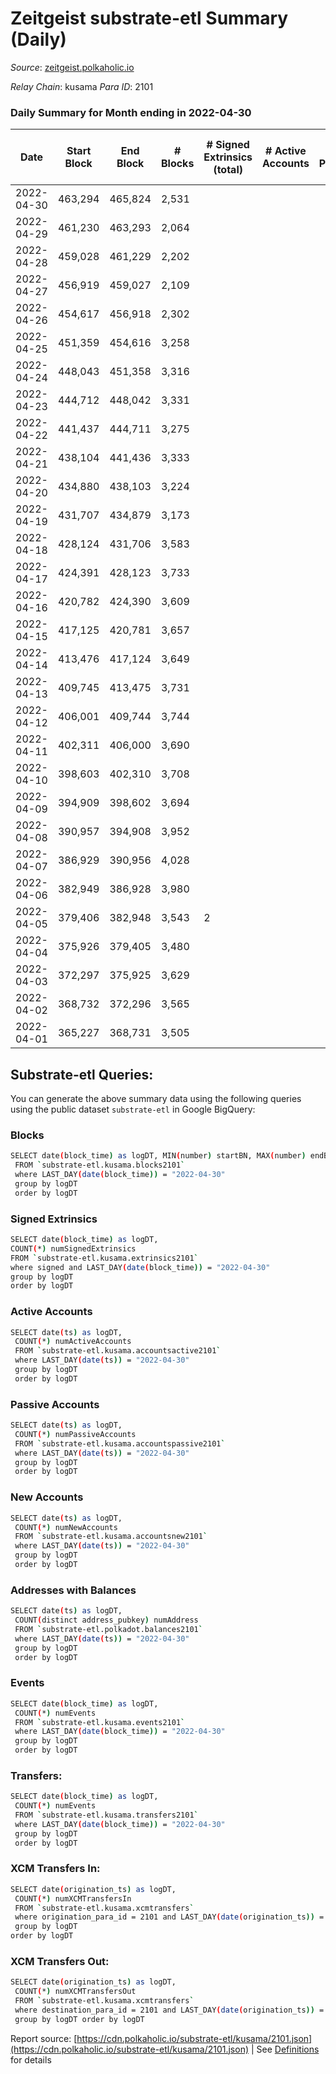 # Zeitgeist substrate-etl Summary (Daily)

_Source_: [zeitgeist.polkaholic.io](https://zeitgeist.polkaholic.io)

*Relay Chain*: kusama
*Para ID*: 2101



### Daily Summary for Month ending in 2022-04-30


| Date | Start Block | End Block | # Blocks | # Signed Extrinsics (total) | # Active Accounts | # Passive | # New | # Addresses with Balances | # Events | # Transfers | # XCM Transfers In | # XCM Transfers Out | Issues | 
| ---- | ----------- | --------- | -------- | --------------------------- | ----------------- | --------- | ----- | ------------------------- | -------- | ----------- | ------------------ | ------------------- | ------ |
| 2022-04-30 | 463,294 | 465,824 | 2,531 |  |  |  |  | 5 | 9,111 |   |   |   |  |
| 2022-04-29 | 461,230 | 463,293 | 2,064 |  |  |  |  | 5 | 7,434 |   |   |   |  |
| 2022-04-28 | 459,028 | 461,229 | 2,202 |  |  |  |  | 5 | 7,926 |   |   |   |  |
| 2022-04-27 | 456,919 | 459,027 | 2,109 |  |  |  |  | 5 | 7,593 |   |   |   |  |
| 2022-04-26 | 454,617 | 456,918 | 2,302 |  |  |  |  | 5 | 8,286 |   |   |   |  |
| 2022-04-25 | 451,359 | 454,616 | 3,258 |  |  |  |  | 5 | 12,370 |   |   |   |  |
| 2022-04-24 | 448,043 | 451,358 | 3,316 |  |  |  |  | 5 | 12,592 |   |   |   |  |
| 2022-04-23 | 444,712 | 448,042 | 3,331 |  |  |  |  | 5 | 12,657 |   |   |   |  |
| 2022-04-22 | 441,437 | 444,711 | 3,275 |  |  |  |  | 5 | 12,449 |   |   |   |  |
| 2022-04-21 | 438,104 | 441,436 | 3,333 |  |  |  |  | 5 | 12,661 |   |   |   |  |
| 2022-04-20 | 434,880 | 438,103 | 3,224 |  |  |  |  | 5 | 12,256 |   |   |   |  |
| 2022-04-19 | 431,707 | 434,879 | 3,173 |  |  |  |  | 5 | 12,053 |   |   |   |  |
| 2022-04-18 | 428,124 | 431,706 | 3,583 |  |  |  |  | 5 | 13,701 |   |   |   |  |
| 2022-04-17 | 424,391 | 428,123 | 3,733 |  |  |  |  | 5 | 14,155 |   |   |   |  |
| 2022-04-16 | 420,782 | 424,390 | 3,609 |  |  |  |  | 5 | 13,663 |   |   |   |  |
| 2022-04-15 | 417,125 | 420,781 | 3,657 |  |  |  |  | 5 | 13,843 |   |   |   |  |
| 2022-04-14 | 413,476 | 417,124 | 3,649 |  |  |  |  | 5 | 13,813 |   |   |   |  |
| 2022-04-13 | 409,745 | 413,475 | 3,731 |  |  |  |  | 5 | 14,117 |   |   |   |  |
| 2022-04-12 | 406,001 | 409,744 | 3,744 |  |  |  |  | 5 | 14,164 |   |   |   |  |
| 2022-04-11 | 402,311 | 406,000 | 3,690 |  |  |  |  | 5 | 13,982 |   |   |   |  |
| 2022-04-10 | 398,603 | 402,310 | 3,708 |  |  |  |  | 5 | 14,036 |   |   |   |  |
| 2022-04-09 | 394,909 | 398,602 | 3,694 |  |  |  |  | 5 | 14,126 |   |   |   |  |
| 2022-04-08 | 390,957 | 394,908 | 3,952 |  |  |  |  | 5 | 15,456 |   |   |   |  |
| 2022-04-07 | 386,929 | 390,956 | 4,028 |  |  |  |  | 5 | 15,366 |   |   |   |  |
| 2022-04-06 | 382,949 | 386,928 | 3,980 |  |  |  |  | 5 | 15,122 |   |   |   |  |
| 2022-04-05 | 379,406 | 382,948 | 3,543 | 2 |  |  |  | 5 | 13,132 |   |   |   |  |
| 2022-04-04 | 375,926 | 379,405 | 3,480 |  |  |  |  | 5 | 12,528 |   |   |   |  |
| 2022-04-03 | 372,297 | 375,925 | 3,629 |  |  |  |  | 5 | 13,068 |   |   |   |  |
| 2022-04-02 | 368,732 | 372,296 | 3,565 |  |  |  |  | 5 | 12,831 |   |   |   |  |
| 2022-04-01 | 365,227 | 368,731 | 3,505 |  |  |  |  | 5 | 12,624 |   |   |   |  |

## Substrate-etl Queries:
You can generate the above summary data using the following queries using the public dataset `substrate-etl` in Google BigQuery:

### Blocks
```bash
SELECT date(block_time) as logDT, MIN(number) startBN, MAX(number) endBN, COUNT(*) numBlocks 
 FROM `substrate-etl.kusama.blocks2101`  
 where LAST_DAY(date(block_time)) = "2022-04-30" 
 group by logDT 
 order by logDT
```

### Signed Extrinsics
```bash
SELECT date(block_time) as logDT, 
COUNT(*) numSignedExtrinsics 
FROM `substrate-etl.kusama.extrinsics2101`  
where signed and LAST_DAY(date(block_time)) = "2022-04-30" 
group by logDT 
order by logDT
```

### Active Accounts
```bash
SELECT date(ts) as logDT, 
 COUNT(*) numActiveAccounts 
 FROM `substrate-etl.kusama.accountsactive2101` 
 where LAST_DAY(date(ts)) = "2022-04-30" 
 group by logDT 
 order by logDT
```

### Passive Accounts
```bash
SELECT date(ts) as logDT, 
 COUNT(*) numPassiveAccounts 
 FROM `substrate-etl.kusama.accountspassive2101` 
 where LAST_DAY(date(ts)) = "2022-04-30" 
 group by logDT 
 order by logDT
```

### New Accounts
```bash
SELECT date(ts) as logDT, 
 COUNT(*) numNewAccounts 
 FROM `substrate-etl.kusama.accountsnew2101` 
 where LAST_DAY(date(ts)) = "2022-04-30" 
 group by logDT
 order by logDT
```

### Addresses with Balances
```bash
SELECT date(ts) as logDT,
 COUNT(distinct address_pubkey) numAddress 
 FROM `substrate-etl.polkadot.balances2101` 
 where LAST_DAY(date(ts)) = "2022-04-30" 
 group by logDT 
 order by logDT
```

### Events
```bash
SELECT date(block_time) as logDT, 
 COUNT(*) numEvents 
 FROM `substrate-etl.kusama.events2101` 
 where LAST_DAY(date(block_time)) = "2022-04-30" 
 group by logDT 
 order by logDT
```

### Transfers:
```bash
SELECT date(block_time) as logDT, 
 COUNT(*) numEvents 
 FROM `substrate-etl.kusama.transfers2101` 
 where LAST_DAY(date(block_time)) = "2022-04-30" 
 group by logDT 
 order by logDT
```

### XCM Transfers In:
```bash
SELECT date(origination_ts) as logDT, 
 COUNT(*) numXCMTransfersIn 
 FROM `substrate-etl.kusama.xcmtransfers` 
 where origination_para_id = 2101 and LAST_DAY(date(origination_ts)) = "2022-04-30" 
 group by logDT 
order by logDT
```

### XCM Transfers Out:
```bash
SELECT date(origination_ts) as logDT, 
 COUNT(*) numXCMTransfersOut 
 FROM `substrate-etl.kusama.xcmtransfers` 
 where destination_para_id = 2101 and LAST_DAY(date(origination_ts)) = "2022-04-30" 
 group by logDT order by logDT
```


Report source: [https://cdn.polkaholic.io/substrate-etl/kusama/2101.json](https://cdn.polkaholic.io/substrate-etl/kusama/2101.json) | See [Definitions](/DEFINITIONS.md) for details
